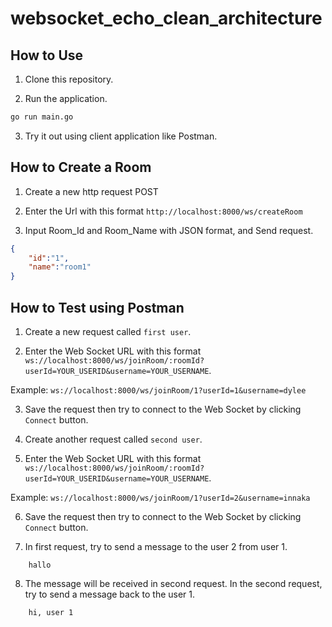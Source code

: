 ﻿# websocket_echo_clean_architecture

## How to Use
1. Clone this repository.

2. Run the application.

```sh
go run main.go
```

3. Try it out using client application like Postman.

## How to Create a Room

1. Create a new http request POST

2. Enter the Url with this format `http://localhost:8000/ws/createRoom`

3. Input Room_Id and Room_Name with JSON format, and Send request.
```json
{
    "id":"1",
    "name":"room1"
}
```

## How to Test using Postman

1. Create a new request called `first user`.

2. Enter the Web Socket URL with this format `ws://localhost:8000/ws/joinRoom/:roomId?userId=YOUR_USERID&username=YOUR_USERNAME`.

Example: `ws://localhost:8000/ws/joinRoom/1?userId=1&username=dylee`

3. Save the request then try to connect to the Web Socket by clicking `Connect` button.

4. Create another request called `second user`.

5. Enter the Web Socket URL with this format `ws://localhost:8000/ws/joinRoom/:roomId?userId=YOUR_USERID&username=YOUR_USERNAME`.

Example: `ws://localhost:8000/ws/joinRoom/1?userId=2&username=innaka`

6. Save the request then try to connect to the Web Socket by clicking `Connect` button.

7. In first request, try to send a message to the user 2 from user 1.

```
    hallo
```

8. The message will be received in second request. In the second request, try to send a message back to the user 1.
```
    hi, user 1
```

